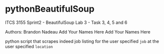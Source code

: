# pythonBeautifulSoup
ITCS 3155
Sprint2 - BeautifulSoup Lab 3 - Task 3, 4, 5 and 6 

Authors:
Brandon Nadeau
Add Your Names Here
Add Your Names Here



python script that scrapes indeed job listing for the user specified `job` at the user specified `location`  




